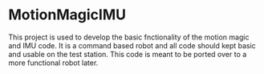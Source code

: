 # MotionMagicIMU
This project is used to develop the basic fnctionality of the motion magic and IMU code. It is a command based robot and all code should 
kept basic and usable on the test station. This code is meant to be ported over to a more functional robot later.
